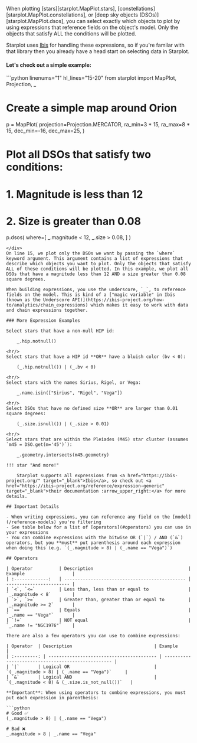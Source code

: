 
When plotting [stars][starplot.MapPlot.stars], [constellations][starplot.MapPlot.constellations], or [deep sky objects (DSOs)][starplot.MapPlot.dsos], you can select exactly which objects to plot by using expressions that reference fields on the object's model. Only the objects that satisfy ALL the conditions will be plotted.

Starplot uses [Ibis](https://ibis-project.org/) for handling these expressions, so if you're familar with that library then you already have a head start on selecting data in Starplot.

#### Let's check out a simple example:

<div class="tutorial">
```python linenums="1" hl_lines="15-20"
from starplot import MapPlot, Projection, _

# Create a simple map around Orion
p = MapPlot(
    projection=Projection.MERCATOR,
    ra_min=3 * 15,
    ra_max=8 * 15,
    dec_min=-16,
    dec_max=25,
)

# Plot all DSOs that satisfy two conditions:
#   1. Magnitude is less than 12
#   2. Size is greater than 0.08
p.dsos(
    where=[
        _.magnitude < 12,
        _.size > 0.08,
    ]
)
```
</div>
On line 15, we plot only the DSOs we want by passing the `where` keyword argument. This argument contains a list of expressions that describe which objects you want to plot. Only the objects that satisfy ALL of these conditions will be plotted. In this example, we plot all DSOs that have a magnitude less than 12 AND a size greater than 0.08 square degrees.

When building expressions, you use the underscore, `_`, to reference fields on the model. This is kind of a ["magic variable" in Ibis (known as the Underscore API)](https://ibis-project.org/how-to/analytics/chain_expressions) which makes it easy to work with data and chain expressions together.

### More Expression Examples

Select stars that have a non-null HIP id:

    _.hip.notnull()

<hr/>
Select stars that have a HIP id **OR** have a bluish color (bv < 0):

    (_.hip.notnull()) | (_.bv < 0)

<hr/>
Select stars with the names Sirius, Rigel, or Vega:

    _.name.isin(["Sirius", "Rigel", "Vega"])

<hr/>
Select DSOs that have no defined size **OR** are larger than 0.01 square degrees:

    (_.size.isnull()) | (_.size > 0.01)

<hr/>
Select stars that are within the Pleiades (M45) star cluster (assumes `m45 = DSO.get(m='45')`):

    _.geometry.intersects(m45.geometry)

!!! star "And more!"

    Starplot supports all expressions from <a href="https://ibis-project.org/" target="_blank">Ibis</a>, so check out <a href="https://ibis-project.org/reference/expression-generic" target="_blank">their documentation :arrow_upper_right:</a> for more details.

## Important Details

- When writing expressions, you can reference any field on the [model](/reference-models) you're filtering
- See table below for a list of [operators](#operators) you can use in your expressions
- You can combine expressions with the bitwise OR (`|`) / AND (`&`) operators, but you **must** put parenthesis around each expression when doing this (e.g. `(_.magnitude > 8) | (_.name == "Vega")`)

## Operators

| Operator          | Description                                    | Example                  |
| :-------------:   | ---------------------------------------------- | ------------------------ |
| `<`, `<=`         | Less than, less than or equal to               | `_.magnitude < 8`        |
| `>`, `>=`         | Greater than, greater than or equal to         | `_.magnitude >= 2`       |
| `==`              | Equals                                         | `_.name == "Vega"`       |
| `!=`              | NOT equal                                      | `_.name != "NGC1976"`    |

There are also a few operators you can use to combine expressions:

| Operator  | Description                               | Example                                            |
| :---------: | ----------------------------------------- | -------------------------------------------------- |
| `|`       | Logical OR                                | `(_.magnitude > 8) | (_.name == "Vega")`     |
| `&`       | Logical AND                               | `(_.magnitude < 8) & (_.size.is_not_null())`   |

**Important**: When using operators to combine expressions, you must put each expression in parenthesis:

```python
# Good ✅ 
(_.magnitude > 8) | (_.name == "Vega")

# Bad ❌ 
_.magnitude > 8 | _.name == "Vega"
```

<br/><br/>